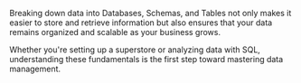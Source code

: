 Breaking down data into Databases, Schemas, and Tables not only makes it easier to store and retrieve information but also ensures that your data remains organized and scalable as your business grows.

Whether you're setting up a superstore or analyzing data with SQL, understanding these fundamentals is the first step toward mastering data management.
